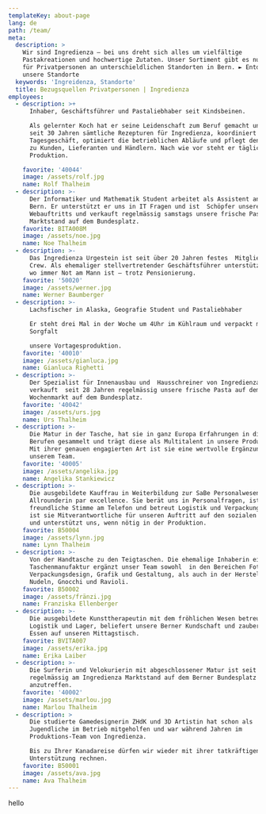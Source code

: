 ```yaml
---
templateKey: about-page
lang: de
path: /team/
meta:
  description: >
    Wir sind Ingredienza – bei uns dreht sich alles um vielfältige
    Pastakreationen und hochwertige Zutaten. Unser Sortiment gibt es nun auch
    für Privatpersonen an unterschieldlichen Standorten in Bern. ► Entdecken Sie
    unsere Standorte
  keywords: 'Ingreidenza, Standorte'
  title: Bezugsquellen Privatpersonen | Ingredienza
employees:
  - description: >+
      Inhaber, Geschäftsführer und Pastaliebhaber seit Kindsbeinen.

      Als gelernter Koch hat er seine Leidenschaft zum Beruf gemacht und kreiert
      seit 30 Jahren sämtliche Rezepturen für Ingredienza, koordiniert das
      Tagesgeschäft, optimiert die betrieblichen Abläufe und pflegt den Kontakt
      zu Kunden, Lieferanten und Händlern. Nach wie vor steht er täglich in der
      Produktion.

    favorite: '40044'
    image: /assets/rolf.jpg
    name: Rolf Thalheim
  - description: >-
      Der Informatiker und Mathematik Student arbeitet als Assistent an der Uni
      Bern. Er unterstützt er uns in IT Fragen und ist  Schöpfer unseres
      Webauftritts und verkauft regelmässig samstags unsere frische Pasta am
      Marktstand auf dem Bundesplatz.
    favorite: BITA008M
    image: /assets/noe.jpg
    name: Noe Thalheim
  - description: >-
      Das Ingredienza Urgestein ist seit über 20 Jahren festes  Mitglied unserer
      Crew. Als ehemaliger stellvertretender Geschäftsführer unterstützt er uns
      wo immer Not am Mann ist – trotz Pensionierung.
    favorite: '50020'
    image: /assets/werner.jpg
    name: Werner Baumberger
  - description: >-
      Lachsfischer in Alaska, Geografie Student und Pastaliebhaber

      Er steht drei Mal in der Woche um 4Uhr im Kühlraum und verpackt mit
      Sorgfalt

      unsere Vortagesproduktion.
    favorite: '40010'
    image: /assets/gianluca.jpg
    name: Gianluca Righetti
  - description: >-
      Der Spezialist für Innenausbau und  Hausschreiner von Ingredienza
      verkauft  seit 28 Jahren regelmässig unsere frische Pasta auf dem Berner
      Wochenmarkt auf dem Bundesplatz.
    favorite: '40042'
    image: /assets/urs.jpg
    name: Urs Thalheim
  - description: >-
      Die Matur in der Tasche, hat sie in ganz Europa Erfahrungen in diversen
      Berufen gesammelt und trägt diese als Multitalent in unsere Produktion.
      Mit ihrer genauen engagierten Art ist sie eine wertvolle Ergänzung von
      unserem Team.
    favorite: '40005'
    image: /assets/angelika.jpg
    name: Angelika Stankiewicz
  - description: >-
      Die ausgebildete Kauffrau in Weiterbildung zur SaBe Personalwesen ist die
      Allrounderin par excellence. Sie berät uns in Personalfragen, ist die
      freundliche Stimme am Telefon und betreut Logistik und Verpackung. Zudem 
      ist sie Mitverantwortliche für unseren Auftritt auf den sozialen Medien
      und unterstützt uns, wenn nötig in der Produktion.
    favorite: B50004
    image: /assets/lynn.jpg
    name: Lynn Thalheim
  - description: >-
      Von der Handtasche zu den Teigtaschen. Die ehemalige Inhaberin einer
      Taschenmanufaktur ergänzt unser Team sowohl  in den Bereichen Fotografie,
      Verpackungsdesign, Grafik und Gestaltung, als auch in der Herstellung von
      Nudeln, Gnocchi und Ravioli. 
    favorite: B50002
    image: /assets/fränzi.jpg
    name: Franziska Ellenberger
  - description: >-
      Die ausgebildete Kunsttherapeutin mit dem fröhlichen Wesen betreut
      Logistik und Lager, beliefert unsere Berner Kundschaft und zaubert veganes
      Essen auf unseren Mittagstisch.
    favorite: BVITA007
    image: /assets/erika.jpg
    name: Erika Laiber
  - description: >-
      Die Surferin und Velokurierin mit abgeschlossener Matur ist seit 3 Jahren
      regelmässig am Ingredienza Marktstand auf dem Berner Bundesplatz
      anzutreffen.
    favorite: '40002'
    image: /assets/marlou.jpg
    name: Marlou Thalheim
  - description: >
      Die studierte Gamedesignerin ZHdK und 3D Artistin hat schon als
      Jugendliche im Betrieb mitgeholfen und war während Jahren im
      Produktions-Team von Ingredienza.

      Bis zu Ihrer Kanadareise dürfen wir wieder mit ihrer tatkräftigen
      Unterstützung rechnen.
    favorite: B50001
    image: /assets/ava.jpg
    name: Ava Thalheim
---
```

hello
